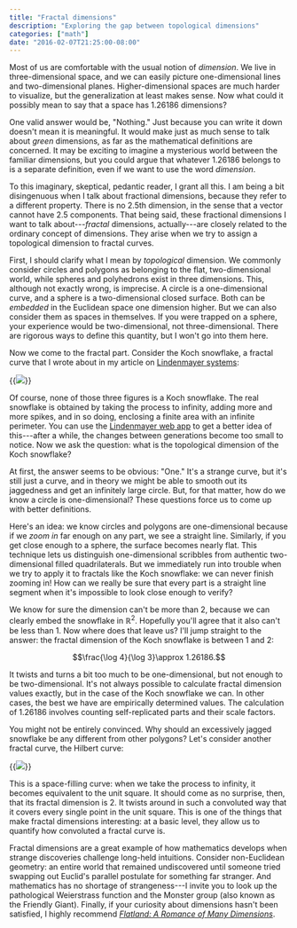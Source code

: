 ```yaml
---
title: "Fractal dimensions"
description: "Exploring the gap between topological dimensions"
categories: ["math"]
date: "2016-02-07T21:25:00-08:00"
---
```


Most of us are comfortable with the usual notion of _dimension_. We live in three-dimensional space, and we can easily picture one-dimensional lines and two-dimensional planes. Higher-dimensional spaces are much harder to visualize, but the generalization at least makes sense. Now what could it possibly mean to say that a space has 1.26186 dimensions?

<!--more-->

One valid answer would be, "Nothing." Just because you can write it down doesn't mean it is meaningful. It would make just as much sense to talk about _green_ dimensions, as far as the mathematical definitions are concerned. It may be exciting to imagine a mysterious world between the familiar dimensions, but you could argue that whatever 1.26186 belongs to is a separate definition, even if we want to use the word _dimension_.

To this imaginary, skeptical, pedantic reader, I grant all this. I am being a bit disingenuous when I talk about fractional dimensions, because they refer to a different property. There is no 2.5th dimension, in the sense that a vector cannot have 2.5 components. That being said, these fractional dimensions I want to talk about---_fractal_ dimensions, actually---are closely related to the ordinary concept of dimensions. They arise when we try to assign a topological dimension to fractal curves.

First, I should clarify what I mean by _topological_ dimension. We commonly consider circles and polygons as belonging to the flat, two-dimensional world, while spheres and polyhedrons exist in three dimensions. This, although not exactly wrong, is imprecise. A circle is a one-dimensional curve, and a sphere is a two-dimensional closed surface. Both can be _embedded_ in the Euclidean space one dimension higher. But we can also consider them as spaces in themselves. If you were trapped on a sphere, your experience would be two-dimensional, not three-dimensional. There are rigorous ways to define this quantity, but I won't go into them here.

Now we come to the fractal part. Consider the Koch snowflake, a fractal curve that I wrote about in my article on [Lindenmayer systems][linden]:

{{<img src="koch.svg" cap="First three generations of the Koch snowflake" >}}

Of course, none of those three figures is a Koch snowflake. The real snowflake is obtained by taking the process to infinity, adding more and more spikes, and in so doing, enclosing a finite area with an infinite perimeter. You can use the [Lindenmayer web app][koch4] to get a better idea of this---after a while, the changes between generations become too small to notice. Now we ask the question: what is the topological dimension of the Koch snowflake?

At first, the answer seems to be obvious: "One." It's a strange curve, but it's still just a curve, and in theory we might be able to smooth out its jaggedness and get an infinitely large circle. But, for that matter, how do we know a circle is one-dimensional? These questions force us to come up with better definitions.

Here's an idea: we know circles and polygons are one-dimensional because if we _zoom in_ far enough on any part, we see a straight line. Similarly, if you get close enough to a sphere, the surface becomes nearly flat. This technique lets us distinguish one-dimensional scribbles from authentic two-dimensional filled quadrilaterals. But we immediately run into trouble when we try to apply it to fractals like the Koch snowflake: we can never finish zooming in! How can we really be sure that every part is a straight line segment when it's impossible to look close enough to verify?

We know for sure the dimension can't be more than 2, because we can clearly embed the snowflake in $\mathbb{R}^2$. Hopefully you'll agree that it also can't be less than 1. Now where does that leave us? I'll jump straight to the answer: the fractal dimension of the Koch snowflake is between 1 and 2:

$$\frac{\log 4}{\log 3}\approx 1.26186.$$

It twists and turns a bit too much to be one-dimensional, but not enough to be two-dimensional. It's not always possible to calculate fractal dimension values exactly, but in the case of the Koch snowflake we can. In other cases, the best we have are empirically determined values. The calculation of 1.26186 involves counting self-replicated parts and their scale factors.

You might not be entirely convinced. Why should an excessively jagged snowflake be any different from other polygons? Let's consider another fractal curve, the Hilbert curve:

{{<img src="hilbert.svg" cap="First three generations of the Hilbert curve" >}}

This is a space-filling curve: when we take the process to infinity, it becomes equivalent to the unit square. It should come as no surprise, then, that its fractal dimension is 2. It twists around in such a convoluted way that it covers every single point in the unit square. This is one of the things that make fractal dimensions interesting: at a basic level, they allow us to quantify how convoluted a fractal curve is.

Fractal dimensions are a great example of how mathematics develops when strange discoveries challenge long-held intuitions. Consider non-Euclidean geometry: an entire world that remained undiscovered until someone tried swapping out Euclid's parallel postulate for something far stranger. And mathematics has no shortage of strangeness---I invite you to look up the pathological Weierstrass function and the Monster group (also known as the Friendly Giant). Finally, if your curiosity about dimensions hasn't been satisfied, I highly recommend [_Flatland: A Romance of Many Dimensions_][flatland].

[linden]: /blog/post/lindenmayer
[koch4]: http://lindenmayer.mitchellkember.com/koch/4
[flatland]: http://www.geom.uiuc.edu/~banchoff/Flatland/
